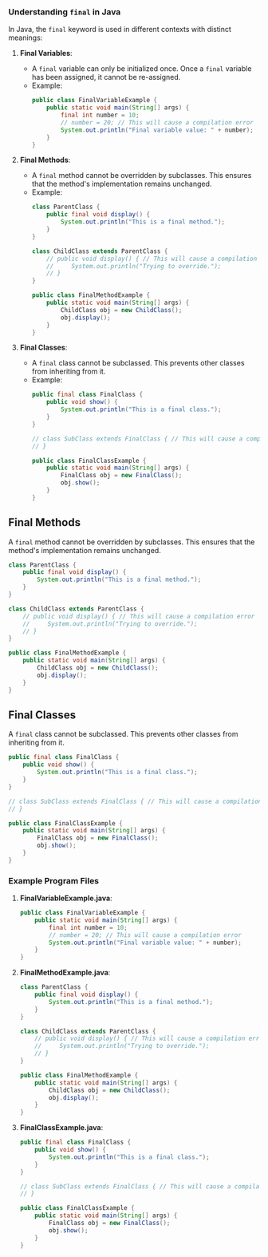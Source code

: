 ### Understanding `final` in Java

In Java, the `final` keyword is used in different contexts with distinct meanings:

1. **Final Variables**:
   - A `final` variable can only be initialized once. Once a `final` variable has been assigned, it cannot be re-assigned.
   - Example:
     ```java
     public class FinalVariableExample {
         public static void main(String[] args) {
             final int number = 10;
             // number = 20; // This will cause a compilation error
             System.out.println("Final variable value: " + number);
         }
     }
     ```

2. **Final Methods**:
   - A `final` method cannot be overridden by subclasses. This ensures that the method's implementation remains unchanged.
   - Example:
     ```java
     class ParentClass {
         public final void display() {
             System.out.println("This is a final method.");
         }
     }

     class ChildClass extends ParentClass {
         // public void display() { // This will cause a compilation error
         //     System.out.println("Trying to override.");
         // }
     }

     public class FinalMethodExample {
         public static void main(String[] args) {
             ChildClass obj = new ChildClass();
             obj.display();
         }
     }
     ```

3. **Final Classes**:
   - A `final` class cannot be subclassed. This prevents other classes from inheriting from it.
   - Example:
     ```java
     public final class FinalClass {
         public void show() {
             System.out.println("This is a final class.");
         }
     }

     // class SubClass extends FinalClass { // This will cause a compilation error
     // }

     public class FinalClassExample {
         public static void main(String[] args) {
             FinalClass obj = new FinalClass();
             obj.show();
         }
     }
     ```

## Final Methods

A `final` method cannot be overridden by subclasses. This ensures that the method's implementation remains unchanged.

```java
class ParentClass {
    public final void display() {
        System.out.println("This is a final method.");
    }
}

class ChildClass extends ParentClass {
    // public void display() { // This will cause a compilation error
    //     System.out.println("Trying to override.");
    // }
}

public class FinalMethodExample {
    public static void main(String[] args) {
        ChildClass obj = new ChildClass();
        obj.display();
    }
}
```

## Final Classes

A `final` class cannot be subclassed. This prevents other classes from inheriting from it.

```java
public final class FinalClass {
    public void show() {
        System.out.println("This is a final class.");
    }
}

// class SubClass extends FinalClass { // This will cause a compilation error
// }

public class FinalClassExample {
    public static void main(String[] args) {
        FinalClass obj = new FinalClass();
        obj.show();
    }
}
```

### Example Program Files

1. **FinalVariableExample.java**:
   ```java
   public class FinalVariableExample {
       public static void main(String[] args) {
           final int number = 10;
           // number = 20; // This will cause a compilation error
           System.out.println("Final variable value: " + number);
       }
   }
   ```

2. **FinalMethodExample.java**:
   ```java
   class ParentClass {
       public final void display() {
           System.out.println("This is a final method.");
       }
   }

   class ChildClass extends ParentClass {
       // public void display() { // This will cause a compilation error
       //     System.out.println("Trying to override.");
       // }
   }

   public class FinalMethodExample {
       public static void main(String[] args) {
           ChildClass obj = new ChildClass();
           obj.display();
       }
   }
   ```

3. **FinalClassExample.java**:
   ```java
   public final class FinalClass {
       public void show() {
           System.out.println("This is a final class.");
       }
   }

   // class SubClass extends FinalClass { // This will cause a compilation error
   // }

   public class FinalClassExample {
       public static void main(String[] args) {
           FinalClass obj = new FinalClass();
           obj.show();
       }
   }
   ```